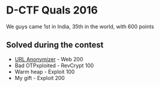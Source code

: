 # D-CTF Quals 2016

We guys came 1st in India, 35th in the world, with 600 points

## Solved during the contest

+ [URL Anonymizer](web/200) - Web 200
+ Bad OTPxploited - RevCrypt 100
+ Warm heap - Exploit 100
+ My gift - Exploit 200
